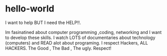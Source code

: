 # hello-world
I want to help BUT I need the HELP!!.

Im fasinatined about computer programming ,coding, networking and I want to develop these skills. 
I watch LOTS of documentaries about technology (computers) and READ alot about programing. I respect Hackers, ALL HACKERS. The Good , The Bad , The ugly. Respect!
